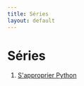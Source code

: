 ```yaml
---
title: Séries
layout: default
---
```


# Séries

1. [S'approprier Python](./01-appropriation-de-python.html)
